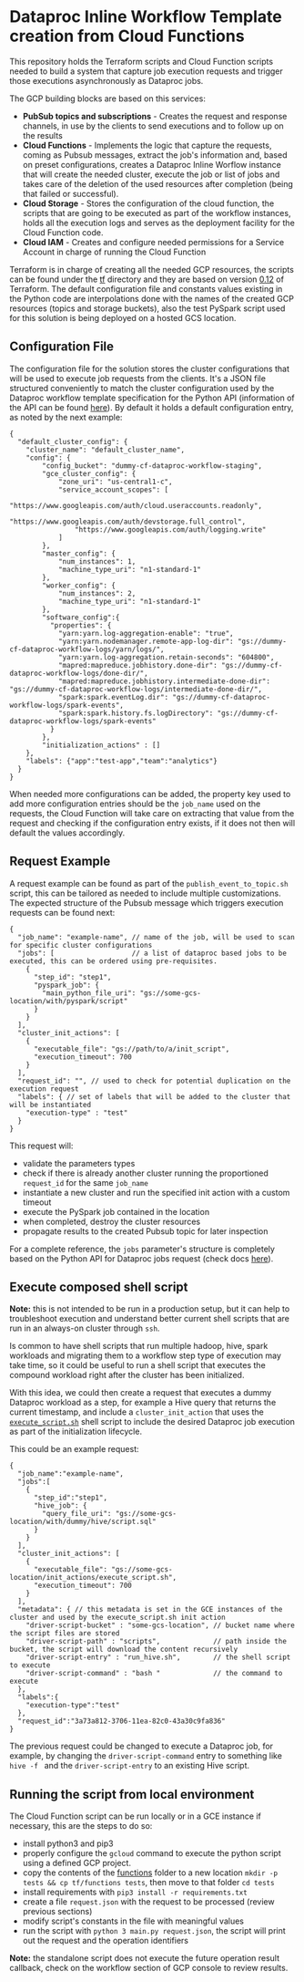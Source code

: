 # Dataproc Inline Workflow Template creation from Cloud Functions

This repository holds the Terraform scripts and Cloud Function scripts needed to build a system that capture job execution requests and trigger those executions asynchronously as Dataproc jobs.

The GCP building blocks are based on this services:
 * __PubSub topics and subscriptions__ - Creates the request and response channels, in use by the clients to send executions and to follow up on the results
 * __Cloud Functions__                 - Implements the logic that capture the requests, coming as Pubsub messages, extract the job's information and, based on preset configurations, creates a Dataproc Inline Worflow instance that will create the needed cluster, execute the job or list of jobs and takes care of the deletion of the used resources after completion (being that failed or successful).
 * __Cloud Storage__                   - Stores the configuration of the cloud function, the scripts that are going to be executed as part of the workflow instances, holds all the execution logs and serves as the deployment facility for the Cloud Function code.
 * __Cloud IAM__                       - Creates and configure needed permissions for a Service Account in charge of running the Cloud Function

Terraform is in charge of creating all the needed GCP resources, the scripts can be found under the [tf](tf) directory and they are based on version [0.12](https://www.terraform.io/upgrade-guides/0-12.html) of Terraform. The default configuration file and constants values existing in the Python code are interpolations done with the names of the created GCP resources (topics and storage buckets), also the test PySpark script used for this solution is being deployed on a hosted GCS location.

## Configuration File

The configuration file for the solution stores the cluster configurations that will be used to execute job requests from the clients. It's a JSON file structured conveniently to match the cluster configuration used by the Dataproc workflow template specification for the Python API (information of the API can be found [here](https://googleapis.dev/python/dataproc/latest/_modules/google/cloud/dataproc_v1/gapic/workflow_template_service_client.html#WorkflowTemplateServiceClient.instantiate_inline_workflow_template)). By default it holds a default configuration entry, as noted by the next example:  
```
{
  "default_cluster_config": {
    "cluster_name": "default_cluster_name",
    "config": {
        "config_bucket": "dummy-cf-dataproc-workflow-staging",
        "gce_cluster_config": {
            "zone_uri": "us-central1-c",
            "service_account_scopes": [
                "https://www.googleapis.com/auth/cloud.useraccounts.readonly",
                "https://www.googleapis.com/auth/devstorage.full_control",
                "https://www.googleapis.com/auth/logging.write"
            ]
        },
        "master_config": {
            "num_instances": 1,
            "machine_type_uri": "n1-standard-1"
        },
        "worker_config": {
            "num_instances": 2,
            "machine_type_uri": "n1-standard-1"
        },
        "software_config":{
          "properties": {
            "yarn:yarn.log-aggregation-enable": "true",
            "yarn:yarn.nodemanager.remote-app-log-dir": "gs://dummy-cf-dataproc-workflow-logs/yarn/logs/",
            "yarn:yarn.log-aggregation.retain-seconds": "604800",
            "mapred:mapreduce.jobhistory.done-dir": "gs://dummy-cf-dataproc-workflow-logs/done-dir/",
            "mapred:mapreduce.jobhistory.intermediate-done-dir": "gs://dummy-cf-dataproc-workflow-logs/intermediate-done-dir/",
            "spark:spark.eventLog.dir": "gs://dummy-cf-dataproc-workflow-logs/spark-events",
            "spark:spark.history.fs.logDirectory": "gs://dummy-cf-dataproc-workflow-logs/spark-events"
          }
        },
        "initialization_actions" : []
    },
    "labels": {"app":"test-app","team":"analytics"}
  }
}
```
When needed more configurations can be added, the property key used to add more configuration entries should be the `job_name` used on the requests, the Cloud Function will take care on extracting that value from the request and checking if the configuration entry exists, if it does not then will default the values accordingly.

## Request Example

A request example can be found as part of the `publish_event_to_topic.sh` script, this can be tailored as needed to include multiple customizations. The expected structure of the Pubsub message which triggers execution requests can be found next:
```
{
  "job_name": "example-name", // name of the job, will be used to scan for specific cluster configurations
  "jobs": [                   // a list of dataproc based jobs to be executed, this can be ordered using pre-requisites.
    {
      "step_id": "step1",
      "pyspark_job": {
        "main_python_file_uri": "gs://some-gcs-location/with/pyspark/script"
      }
    }
  ],
  "cluster_init_actions": [
    {
      "executable_file": "gs://path/to/a/init_script",
      "execution_timeout": 700
    }
  ],
  "request_id": "", // used to check for potential duplication on the execution request
  "labels": { // set of labels that will be added to the cluster that will be instantiated
    "execution-type" : "test"
  }
}
```
This request will:
  * validate the parameters types
  * check if there is already another cluster running the proportioned `request_id` for the same `job_name`
  * instantiate a new cluster and run the specified init action with a custom timeout
  * execute the PySpark job contained in the location
  * when completed, destroy the cluster resources
  * propagate results to the created Pubsub topic for later inspection

For a complete reference, the `jobs` parameter's structure is completely based on the Python API for Dataproc jobs request (check docs [here](https://cloud.google.com/dataproc/docs/reference/rpc/google.cloud.dataproc.v1beta2#orderedjob)).

## Execute composed shell script

__Note:__ this is not intended to be run in a production setup, but it can help to troubleshoot execution and understand better current shell scripts that are run in an always-on cluster through `ssh`.

Is common to have shell scripts that run multiple hadoop, hive, spark workloads and migrating them to a workflow step type of execution may take time, so it could be useful to run a shell script that executes the compound workload right after the cluster has been initialized.

With this idea, we could then create a request that executes a dummy Dataproc workload as a step, for example a Hive query that returns the current timestamp, and include a `cluster_init_action` that uses the [`execute_script.sh`](tf/scripts/init_actions/execute_script.sh) shell script to include the desired Dataproc job execution as part of the initialization lifecycle.

This could be an example request:
```
{
  "job_name":"example-name",
  "jobs":[
    {
      "step_id":"step1",
      "hive_job": {
        "query_file_uri": "gs://some-gcs-location/with/dummy/hive/script.sql"
      }
    }
  ],
  "cluster_init_actions": [
    {
      "executable_file": "gs://some-gcs-location/init_actions/execute_script.sh",
      "execution_timeout": 700
    }
  ],
  "metadata": { // this metadata is set in the GCE instances of the cluster and used by the execute_script.sh init action
    "driver-script-bucket" : "some-gcs-location", // bucket name where the script files are stored
    "driver-script-path" : "scripts",             // path inside the bucket, the script will download the content recursively
    "driver-script-entry" : "run_hive.sh",        // the shell script to execute
    "driver-script-command" : "bash "             // the command to execute
  },
  "labels":{
    "execution-type":"test"
  },
  "request_id":"3a73a812-3706-11ea-82c0-43a30c9fa836"
}
```

The previous request could be changed to execute a Dataproc job, for example, by changing the `driver-script-command` entry to something like `hive -f ` and the `driver-script-entry` to an existing Hive script.

## Running the script from local environment

The Cloud Function script can be run locally or in a GCE instance if necessary, this are the steps to do so:
* install python3 and pip3
* properly configure the `gcloud` command to execute the python script using a defined GCP project.
* copy the contents of the [functions](/tf/functions) folder to a new location `mkdir -p tests && cp tf/functions tests`, then move to that folder `cd tests`
* install requirements with `pip3 install -r requirements.txt`
* create a file `request.json` with the request to be processed (review previous sections)
* modify script's constants in the file with meaningful values
* run the script with `python 3 main.py request.json`, the script will print out the request and the operation identifiers

__Note:__ the standalone script does not execute the future operation result callback, check on the workflow section of GCP console to review results.
